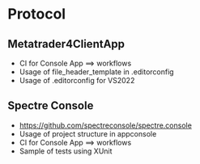 # Protocol
##  Metatrader4ClientApp
-  CI for Console App ==> workflows
- Usage of file_header_template  in .editorconfig
- Usage of .editorconfig for VS2022

##   Spectre Console
-  https://github.com/spectreconsole/spectre.console
-  Usage of project structure in appconsole
-  CI for Console App ==> workflows
-  Sample of tests using XUnit